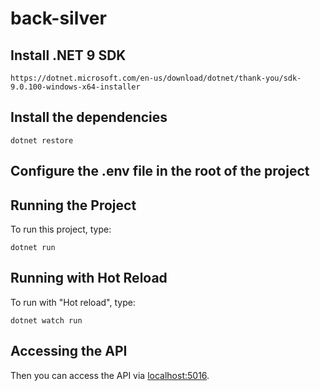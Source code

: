 # back-silver

## Install .NET 9 SDK

`https://dotnet.microsoft.com/en-us/download/dotnet/thank-you/sdk-9.0.100-windows-x64-installer`

## Install the dependencies

`dotnet restore`

## Configure the .env file in the root of the project

## Running the Project

To run this project, type:

`dotnet run`

## Running with Hot Reload

To run with "Hot reload", type:

`dotnet watch run`

## Accessing the API

Then you can access the API via [localhost:5016](http://localhost:5016/swagger/index.html).
